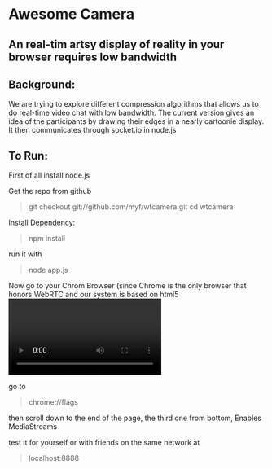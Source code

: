 Awesome Camera
================
An real-tim artsy display of reality in your browser requires low bandwidth
------------------------------------------------------------------

Background:
------------
We are trying to explore different compression algorithms that allows us to do real-time video chat with low bandwidth. The current version gives an idea of the participants by drawing their edges in a nearly cartoonie display. It then communicates through socket.io in node.js

To Run:
---------

First of all install node.js

Get the repo from github
> git checkout git://github.com/myf/wtcamera.git
> cd wtcamera

Install Dependency:
> npm install

run it with
> node app.js

Now go to your Chrom Browser (since Chrome is the only browser that honors WebRTC and our system is based on html5 <video> and <canvas> elements (instead of Adobe Flash).

go to
> chrome://flags

then scroll down to the end of the page, the third one from bottom, Enables MediaStreams

test it for yourself or with friends on the same network at
>localhost:8888
